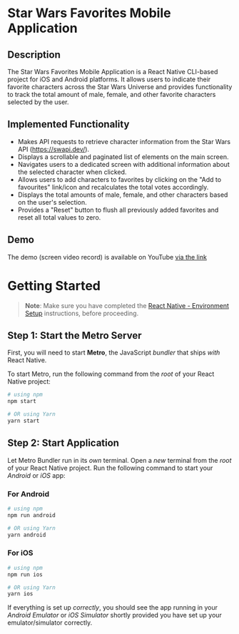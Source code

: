 # Star Wars Favorites Mobile Application

## Description
The Star Wars Favorites Mobile Application is a React Native CLI-based project for iOS and Android platforms. It allows users to indicate their favorite characters across the Star Wars Universe and provides functionality to track the total amount of male, female, and other favorite characters selected by the user.

## Implemented Functionality
- Makes API requests to retrieve character information from the Star Wars API (https://swapi.dev/).
- Displays a scrollable and paginated list of elements on the main screen.
- Navigates users to a dedicated screen with additional information about the selected character when clicked.
- Allows users to add characters to favorites by clicking on the "Add to favourites" link/icon and recalculates the total votes accordingly.
- Displays the total amounts of male, female, and other characters based on the user's selection.
- Provides a "Reset" button to flush all previously added favorites and reset all total values to zero.

## Demo
The demo (screen video record) is available on YouTube [via the link](https://youtu.be/AfvoqBAqRJE)

# Getting Started

>**Note**: Make sure you have completed the [React Native - Environment Setup](https://reactnative.dev/docs/environment-setup) instructions, before proceeding.

## Step 1: Start the Metro Server

First, you will need to start **Metro**, the JavaScript _bundler_ that ships _with_ React Native.

To start Metro, run the following command from the _root_ of your React Native project:

```bash
# using npm
npm start

# OR using Yarn
yarn start
```

## Step 2: Start Application

Let Metro Bundler run in its _own_ terminal. Open a _new_ terminal from the _root_ of your React Native project. Run the following command to start your _Android_ or _iOS_ app:

### For Android

```bash
# using npm
npm run android

# OR using Yarn
yarn android
```

### For iOS

```bash
# using npm
npm run ios

# OR using Yarn
yarn ios
```

If everything is set up _correctly_, you should see the app running in your _Android Emulator_ or _iOS Simulator_ shortly provided you have set up your emulator/simulator correctly.
